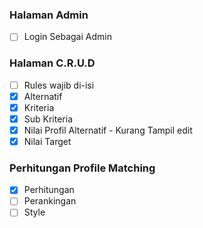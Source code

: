 ### Halaman Admin
- [ ] Login Sebagai Admin
### Halaman C.R.U.D 
- [ ] Rules wajib di-isi
- [x] Alternatif
- [x] Kriteria
- [x] Sub Kriteria
- [x] Nilai Profil Alternatif - Kurang Tampil edit
- [x] Nilai Target

### Perhitungan Profile Matching
- [x] Perhitungan
- [ ] Perankingan
- [ ] Style